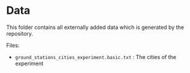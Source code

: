 # Data

This folder contains all externally added data which is generated by the repository.

Files:


* `ground_stations_cities_experiment.basic.txt` : The cities of the experiment